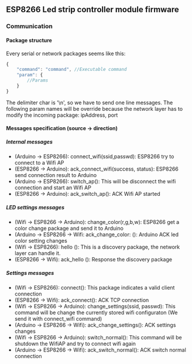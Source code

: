 ## ESP8266 Led strip controller module firmware
### Communication
#### Package structure
Every serial or network packages seems like this:
```javascript
{
    "command": "command", //Executable command
    "param": {
        //Params
    }
}
```
The delimiter char is '\n', so we have to send one line messages.
The following param names will be override because the network layer has to modify the incoming package: ipAddress, port
#### Messages specification (source -> direction)
##### Internal messages
- (Arduino -> ESP8266): connect_wifi(ssid,passwd): ESP8266 try to connect to a Wifi AP
- (ESP8266 -> Arduino): ack_connect_wifi(success, status): ESP8266 send connection result to Arduino
- (Arduino -> ESP8266): switch_ap(): This will be disconnect the wifi connection and start an Wifi AP
- (ESP8266 -> Arduino): ack_switch_ap(): ACK Wifi AP started
##### LED settings messages
- (Wifi -> ESP8266 -> Arduino): change_color(r,g,b,w): ESP8266 get a color change package and send it to Arduino
- (Arduino -> ESP8266 -> Wifi:  ack_change_color: (): Arduino ACK led color setting changes
- (Wifi -> ESP8266): hello (): This is a discovery package, the network layer can handle it.
- (ESP8266 -> Wifi): ack_hello (): Response the discovery package
##### Settings messages
- (Wifi -> ESP8266): connect(): This package indicates a valid client connection
- (ESP8266 -> Wifi): ack_connect(): ACK TCP connection
- (Wifi -> ESP8266 -> Arduino): change_settings(ssid, passwd): This command will be change the currently stored wifi configuraton (We send it with connect_wifi command)
- (Arduino -> ESP8266 -> Wifi): ack_change_settings(): ACK settings changes
- (Wifi -> ESP8266 -> Arduino): switch_normal(): This command will be shutdown the WifiAP and try to connect wifi again
- (Arduino -> ESP8266 -> Wifi): ack_switch_normal(): ACK switch normal connection